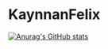 # KaynnanFelix
[![Anurag's GitHub stats](https://github-readme-stats.vercel.app/api?username=KaynnanFelix&show_icons=true)](https://github.com/anuraghazra/github-readme-stats)

